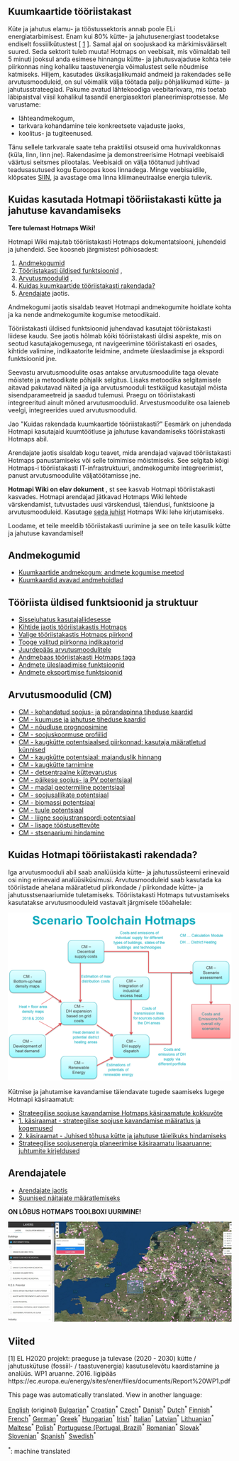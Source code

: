 <h2> Kuumkaartide tööriistakast </h2><p> Küte ja jahutus elamu- ja tööstussektoris annab poole ELi energiatarbimisest. Enam kui 80% kütte- ja jahutusenergiast toodetakse endiselt fossiilkütustest [ <a href="#References">1</a> ]. Samal ajal on soojuskaod ka märkimisväärselt suured. Seda sektorit tuleb muuta! Hotmaps on veebisait, mis võimaldab teil 5 minuti jooksul anda esimese hinnangu kütte- ja jahutusvajaduse kohta teie piirkonnas ning kohaliku taastuvenergia võimalustest selle nõudmise katmiseks. Hiljem, kasutades üksikasjalikumaid andmeid ja rakendades selle arvutusmooduleid, on sul võimalik välja töötada palju põhjalikumad kütte- ja jahutusstrateegiad. Pakume avatud lähtekoodiga veebitarkvara, mis toetab läbipaistval viisil kohalikul tasandil energiasektori planeerimisprotsesse. Me varustame: </p><ul><li> lähteandmekogum, </li><li> tarkvara kohandamine teie konkreetsete vajaduste jaoks, </li><li> koolitus- ja tugiteenused. </li></ul><p> Tänu sellele tarkvarale saate teha praktilisi otsuseid oma huvivaldkonnas (küla, linn, linn jne). Rakendasime ja demonstreerisime Hotmapi veebisaidi väärtusi seitsmes pilootalas. Veebisaidi on välja töötanud juhtivad teadusasutused kogu Euroopas koos linnadega. Minge veebisaidile, klõpsates <a href="https://www.hotmaps.hevs.ch/map">SIIN,</a> ja avastage oma linna kliimaneutraalse energia tulevik. </p><h2> Kuidas kasutada Hotmapi tööriistakasti kütte ja jahutuse kavandamiseks </h2><p> <strong>Tere tulemast Hotmaps Wiki!</strong> </p><p> Hotmapi Wiki majutab tööriistakasti Hotmaps dokumentatsiooni, juhendeid ja juhendeid. See koosneb järgmistest põhiosadest: </p><ol><li> <a href="#Data-sets">Andmekogumid</a> </li><li> <a href="#General-tool-functionalities-and-structure">Tööriistakasti üldised funktsioonid</a> , </li><li> <a href="#Calculation-modules-cm">Arvutusmoodulid</a> , </li><li> <a href="#How-to-apply-Hotmaps-toolbox">Kuidas kuumkaartide tööriistakasti rakendada?</a> </li><li> <a href="#For-developers">Arendajate</a> jaotis. </li></ol><p> Andmekogumi jaotis sisaldab teavet Hotmapi andmekogumite hoidlate kohta ja ka nende andmekogumite kogumise metoodikaid. </p><p> Tööriistakasti üldised funktsioonid juhendavad kasutajat tööriistakasti liidese kaudu. See jaotis hõlmab kõiki tööriistakasti üldisi aspekte, mis on seotud kasutajakogemusega, nt navigeerimine tööriistakasti eri osades, kihtide valimine, indikaatorite leidmine, andmete üleslaadimise ja ekspordi funktsioonid jne. </p><p> Seevastu arvutusmoodulite osas antakse arvutusmoodulite taga olevate mõistete ja metoodikate põhjalik selgitus. Lisaks metoodika selgitamisele aitavad pakutavad näited ja iga arvutusmooduli testkäigud kasutajal mõista sisendparameetreid ja saadud tulemusi. Praegu on tööriistakasti integreeritud ainult mõned arvutusmoodulid. Arvestusmoodulite osa laieneb veelgi, integreerides uued arvutusmoodulid. </p><p> Jao &quot;Kuidas rakendada kuumkaartide tööriistakasti?&quot; Eesmärk on juhendada Hotmapi kasutajaid kuumtöötluse ja jahutuse kavandamiseks tööriistakasti Hotmaps abil. </p><p> Arendajate jaotis sisaldab kogu teavet, mida arendajad vajavad tööriistakasti Hotmaps panustamiseks või selle toimimise mõistmiseks. See selgitab kõigi Hotmaps-i tööriistakasti IT-infrastruktuuri, andmekogumite integreerimist, panust arvutusmoodulite väljatöötamisse jne. </p><p> <strong>Hotmapi Wiki on elav dokument</strong> , st see kasvab Hotmapi tööriistakasti kasvades. Hotmapi arendajad jätkavad Hotmaps Wiki lehtede värskendamist, tutvustades uusi värskendusi, täiendusi, funktsioone ja arvutusmooduleid. Kasutage <a href="https://github.com/HotMaps/hotmaps_wiki/wiki/Guidelines-for-writing-a-Hotmaps-Wiki-page">seda juhist</a> Hotmaps Wiki lehe kirjutamiseks. </p><p> Loodame, et teile meeldib tööriistakasti uurimine ja see on teile kasulik kütte ja jahutuse kavandamisel! </p><h2> Andmekogumid </h2><ul><li> <a href="Hotmaps-data-set-method-of-data-collection">Kuumkaartide andmekogum: andmete kogumise meetod</a> </li><li> <a href="Hotmaps-open-data-repositories">Kuumkaardid avavad andmehoidlad</a> </li></ul><h2> Tööriista üldised funktsioonid ja struktuur </h2><ul><li> <a href="Introduction-to-user-interface">Sissejuhatus kasutajaliidesesse</a> </li><li> <a href="Layers-section-in-the-Hotmaps-toolbox">Kihtide jaotis tööriistakastis Hotmaps</a> </li><li> <a href="Select-a-region-in-the-Hotmaps-toolbox">Valige tööriistakastis Hotmaps piirkond</a> </li><li> <a href="Retrieve-indicators-of-a-selected-area">Tooge valitud piirkonna indikaatorid</a> </li><li> <a href="Access-to-calculation-modules">Juurdepääs arvutusmoodulitele</a> </li><li> <a href="Database-behind-the-Hotmaps-toolbox">Andmebaas tööriistakasti Hotmaps taga</a> </li><li> <a href="Data-upload-functionalities">Andmete üleslaadimise funktsioonid</a> </li><li> <a href="Data-export-functionalities">Andmete eksportimise funktsioonid</a> </li></ul><h2> Arvutusmoodulid (CM) </h2><ul><li> <a href="CM-Customized-heat-and-floor-area-density-maps">CM - kohandatud soojus- ja põrandapinna tiheduse kaardid</a> </li><li> <a href="CM-Scale-heat-and-cool-density-maps">CM - kuumuse ja jahutuse tiheduse kaardid</a> </li><li> <a href="CM-Demand-projection">CM - nõudluse prognoosimine</a> </li><li> <a href="CM-Heat-load-profiles">CM - soojuskoormuse profiilid</a> </li><li> <a href="CM-District-heating-potential-areas-user-defined-thresholds">CM - kaugkütte potentsiaalsed piirkonnad: kasutaja määratletud künnised</a> </li><li> <a href="CM-District-heating-potential-economic-assessment">CM - kaugkütte potentsiaal: majanduslik hinnang</a> </li><li> <a href="CM-District-heating-supply-dispatch">CM - kaugkütte tarnimine</a> </li><li> <a href="CM-Decentral-heating-supply">CM - detsentraalne küttevarustus</a> </li><li> <a href="CM-Solar-thermal-and-PV-potential">CM - päikese soojus- ja PV potentsiaal</a> </li><li> <a href="CM-Shallow-geothermal-potential">CM - madal geotermiline potentsiaal</a> </li><li> <a href="CM-Heat-source-potential">CM - soojusallikate potentsiaal</a> </li><li> <a href="CM-Biomass-potential">CM - biomassi potentsiaal</a> </li><li> <a href="CM-Wind-potential">CM - tuule potentsiaal</a> </li><li> <a href="CM-Excess-heat-transport-potential">CM - liigne soojustranspordi potentsiaal</a> </li><li> <a href="CM-add-industry-plant">CM - lisage tööstusettevõte</a> </li><li> <a href="CM-Scenario-assessment">CM - stsenaariumi hindamine</a> </li></ul><h2> Kuidas Hotmapi tööriistakasti rakendada? </h2><p> Iga arvutusmooduli abil saab analüüsida kütte- ja jahutussüsteemi erinevaid osi ning erinevaid analüüsiküsimusi. Arvutusmooduleid saab kasutada ka tööriistade ahelana määratletud piirkondade / piirkondade kütte- ja jahutusstsenaariumide tuletamiseks. Tööriistakasti Hotmaps tutvustamiseks kasutatakse arvutusmooduleid vastavalt järgmisele tööahelale: </p><p><img alt="" src="https://github.com/HotMaps/hotmaps_wiki/blob/master/Images/Hotmaps_toolchain_2019-05-09.png"/></p><p> Kütmise ja jahutamise kavandamise täiendavate tugede saamiseks lugege Hotmapi käsiraamatut: </p><ul><li> <a href="https://www.hotmaps-project.eu/wp-content/uploads/2019/04/Summary-Hotmaps-Handbook.pdf">Strateegilise soojuse kavandamise Hotmaps käsiraamatute kokkuvõte</a> </li><li> <a href="https://vbn.aau.dk/da/publications/definition-amp-experiences-of-strategic-heat-planning">1. käsiraamat - strateegilise soojuse kavandamise määratlus ja kogemused</a> </li><li> <a href="https://vbn.aau.dk/da/publications/guidance-for-the-comprehensive-assessment-of-efficient-heating-an">2. käsiraamat - Juhised tõhusa kütte ja jahutuse täielikuks hindamiseks</a> </li><li> <a href="https://vbn.aau.dk/da/publications/appendix-report-to-the-hotmaps-handbook-for-strategic-heat-planni">Strateegilise soojusenergia planeerimise käsiraamatu lisaaruanne: juhtumite kirjeldused</a> </li></ul><h2> Arendajatele </h2><ul><li> <a href="Developers">Arendajate jaotis</a> </li><li> <a href="Guidelines-for-defining-indicators">Suunised näitajate määratlemiseks</a> </li></ul><p> <strong>ON LÕBUS HOTMAPS TOOLBOXI UURIMINE!</strong> </p><p><img alt="" src="https://github.com/HotMaps/hotmaps_wiki/blob/master/Images/Hotmaps_test.JPG"/></p><h2> Viited </h2><p> [1] EL H2020 projekt: praeguse ja tulevase (2020 - 2030) kütte / jahutuskütuse (fossiil- / taastuvenergia) kasutuselevõtu kaardistamine ja analüüs. WP1 aruanne. 2016. ligipääs https://ec.europa.eu/energy/sites/ener/files/documents/Report%20WP1.pdf </p>

This page was automatically translated. View in another language:

[English](../en/Home.md) (original) [Bulgarian](../bg/Home.md)<sup>\*</sup> [Croatian](../hr/Home.md)<sup>\*</sup> [Czech](../cs/Home.md)<sup>\*</sup> [Danish](../da/Home.md)<sup>\*</sup> [Dutch](../nl/Home.md)<sup>\*</sup>  [Finnish](../fi/Home.md)<sup>\*</sup> [French](../fr/Home.md)<sup>\*</sup> [German](../de/Home.md)<sup>\*</sup> [Greek](../el/Home.md)<sup>\*</sup> [Hungarian](../hu/Home.md)<sup>\*</sup> [Irish](../ga/Home.md)<sup>\*</sup> [Italian](../it/Home.md)<sup>\*</sup> [Latvian](../lv/Home.md)<sup>\*</sup> [Lithuanian](../lt/Home.md)<sup>\*</sup> [Maltese](../mt/Home.md)<sup>\*</sup> [Polish](../pl/Home.md)<sup>\*</sup> [Portuguese (Portugal, Brazil)](../pt/Home.md)<sup>\*</sup> [Romanian](../ro/Home.md)<sup>\*</sup> [Slovak](../sk/Home.md)<sup>\*</sup> [Slovenian](../sl/Home.md)<sup>\*</sup> [Spanish](../es/Home.md)<sup>\*</sup> [Swedish](../sv/Home.md)<sup>\*</sup> 

<sup>\*</sup>: machine translated
